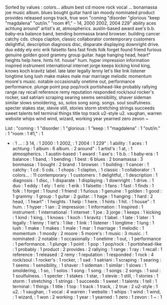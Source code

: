 Sorted by values :
colors... album best cd moore rock vocal ... bonamassa joe music album. blues bought guitar hard ian moody nominated product provides released songs track, true won "coming "disorder "glorious "keep "magdalena" "out/in." "room #1," - 14, 2000 2002, 2004 229" ability aces achtung around" artist's at, atmospherics. austin-based award axe's b.b. baby-era balance band, bending bonmassa brand browser. building cancer catchy cds. chops clapton, classic collaborator contemporary customers delightful, description diagnosis disc, disparate displaying downright drive. duo eddy ely eric erik falsetto fans fast finds folk forget found friend furious genuine golden good grammy group guitar. hage hanging head, heart" heights help here. hints hit. house" hum. hyper impression information inspired instrument international internet jorge keeps kicking kind king, knows koch kravitz label. late later legally lenny let's like link listener longtime lung lush make makes male mar marriage melodic momentum moore's music. notable occasionally onetime out, performance performance. plunge point pop pop/rock portishead-like probably rallying range ray recall reference remy reputation responded rock/soul rocker's rocker, sad satriani scraping searing seems sensibility, shaver sideman similar slows smoldering, so, solos song song. songs. soul soulfulness. specter stakes star, stevie still, stories storm stretching strings succeeds sweet talents tell terminal things title top track u2-style u2. vaughan, warren website whips wind wind, wizard, working year yearned zero zevon ~ 

List :
"coming : 1
"disorder : 1
"glorious : 1
"keep : 1
"magdalena" : 1
"out/in." : 1
"room : 1
#1," : 1
- : 1
... : 3
14, : 1
2000 : 1
2002, : 1
2004 : 1
229" : 1
ability : 1
aces : 1
achtung : 1
album : 6
album. : 2
around" : 1
artist's : 1
at, : 1
atmospherics. : 1
austin-based : 1
award : 1
axe's : 1
b.b. : 1
baby-era : 1
balance : 1
band, : 1
bending : 1
best : 6
blues : 2
bonamassa : 3
bonmassa : 1
bought : 2
brand : 1
browser. : 1
building : 1
cancer : 1
catchy : 1
cd : 5
cds. : 1
chops : 1
clapton, : 1
classic : 1
collaborator : 1
colors... : 11
contemporary : 1
customers : 1
delightful, : 1
description : 1
diagnosis : 1
disc, : 1
disparate : 1
displaying : 1
downright : 1
drive. : 1
duo : 1
eddy : 1
ely : 1
eric : 1
erik : 1
falsetto : 1
fans : 1
fast : 1
finds : 1
folk : 1
forget : 1
found : 1
friend : 1
furious : 1
genuine : 1
golden : 1
good : 1
grammy : 1
group : 1
guitar : 2
guitar. : 1
hage : 1
hanging : 1
hard : 2
head, : 1
heart" : 1
heights : 1
help : 1
here. : 1
hints : 1
hit. : 1
house" : 1
hum. : 1
hyper : 1
ian : 2
impression : 1
information : 1
inspired : 1
instrument : 1
international : 1
internet : 1
joe : 3
jorge : 1
keeps : 1
kicking : 1
kind : 1
king, : 1
knows : 1
koch : 1
kravitz : 1
label. : 1
late : 1
later : 1
legally : 1
lenny : 1
let's : 1
like : 1
link : 1
listener : 1
longtime : 1
lung : 1
lush : 1
make : 1
makes : 1
male : 1
mar : 1
marriage : 1
melodic : 1
momentum : 1
moody : 2
moore : 5
moore's : 1
music : 3
music. : 1
nominated : 2
notable : 1
occasionally : 1
onetime : 1
out, : 1
performance : 1
performance. : 1
plunge : 1
point : 1
pop : 1
pop/rock : 1
portishead-like : 1
probably : 1
product : 2
provides : 2
rallying : 1
range : 1
ray : 1
recall : 1
reference : 1
released : 2
remy : 1
reputation : 1
responded : 1
rock : 4
rock/soul : 1
rocker's : 1
rocker, : 1
sad : 1
satriani : 1
scraping : 1
searing : 1
seems : 1
sensibility, : 1
shaver : 1
sideman : 1
similar : 1
slows : 1
smoldering, : 1
so, : 1
solos : 1
song : 1
song. : 1
songs : 2
songs. : 1
soul : 1
soulfulness. : 1
specter : 1
stakes : 1
star, : 1
stevie : 1
still, : 1
stories : 1
storm : 1
stretching : 1
strings : 1
succeeds : 1
sweet : 1
talents : 1
tell : 1
terminal : 1
things : 1
title : 1
top : 1
track : 1
track, : 2
true : 2
u2-style : 1
u2. : 1
vaughan, : 1
vocal : 4
warren : 1
website : 1
whips : 1
wind : 1
wind, : 1
wizard, : 1
won : 2
working : 1
year : 1
yearned : 1
zero : 1
zevon : 1
~ : 1
